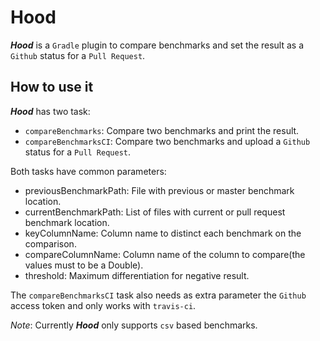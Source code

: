# Hood

***Hood*** is a `Gradle` plugin to compare benchmarks and set the result as a `Github` status for a `Pull Request`.

## How to use it

***Hood*** has two task:
 - `compareBenchmarks`: Compare two benchmarks and print the result.
 - `compareBenchmarksCI`: Compare two benchmarks and upload a `Github` status for a `Pull Request`.
 
 Both tasks have common parameters:
  - previousBenchmarkPath: File with previous or master benchmark location.
  - currentBenchmarkPath: List of files with current or pull request benchmark location.
  - keyColumnName: Column name to distinct each benchmark on the comparison.
  - compareColumnName: Column name of the column to compare(the values must to be a Double).
  - threshold: Maximum differentiation for negative result.
  
 The `compareBenchmarksCI` task also needs as extra parameter the `Github` access token and only works with `travis-ci`.
 
 *Note*: Currently ***Hood*** only supports `csv` based benchmarks.